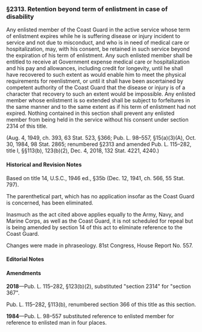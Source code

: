 ### §2313. Retention beyond term of enlistment in case of disability ###

Any enlisted member of the Coast Guard in the active service whose term of enlistment expires while he is suffering disease or injury incident to service and not due to misconduct, and who is in need of medical care or hospitalization, may, with his consent, be retained in such service beyond the expiration of his term of enlistment. Any such enlisted member shall be entitled to receive at Government expense medical care or hospitalization and his pay and allowances, including credit for longevity, until he shall have recovered to such extent as would enable him to meet the physical requirements for reenlistment, or until it shall have been ascertained by competent authority of the Coast Guard that the disease or injury is of a character that recovery to such an extent would be impossible. Any enlisted member whose enlistment is so extended shall be subject to forfeitures in the same manner and to the same extent as if his term of enlistment had not expired. Nothing contained in this section shall prevent any enlisted member from being held in the service without his consent under section 2314 of this title.

(Aug. 4, 1949, ch. 393, 63 Stat. 523, §366; Pub. L. 98–557, §15(a)(3)(A), Oct. 30, 1984, 98 Stat. 2865; renumbered §2313 and amended Pub. L. 115–282, title I, §§113(b), 123(b)(2), Dec. 4, 2018, 132 Stat. 4221, 4240.)

#### Historical and Revision Notes ####

Based on title 14, U.S.C., 1946 ed., §35b (Dec. 12, 1941, ch. 566, 55 Stat. 797).

The parenthetical part, which has no application insofar as the Coast Guard is concerned, has been eliminated.

Inasmuch as the act cited above applies equally to the Army, Navy, and Marine Corps, as well as the Coast Guard, it is not scheduled for repeal but is being amended by section 14 of this act to eliminate reference to the Coast Guard.

Changes were made in phraseology. 81st Congress, House Report No. 557.

#### **Editorial Notes** ####

#### Amendments ####

**2018**—Pub. L. 115–282, §123(b)(2), substituted "section 2314" for "section 367".

Pub. L. 115–282, §113(b), renumbered section 366 of this title as this section.

**1984**—Pub. L. 98–557 substituted reference to enlisted member for reference to enlisted man in four places.